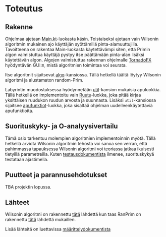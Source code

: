 # Toteutus

## Rakenne

Ohjelmaa ajetaan [Main.kt](../src/main/kotlin/Main.kt)-luokasta käsin. Toistaiseksi ajetaan vain Wilsonin algoritmin 
mukainen ajo käyttäjän syöttämillä pinta-alamuuttujilla. Tavoitteena on rakentaa Main-luokasta käytettävämpi siten, että 
Primin algon valmistuttua käyttäjä pystyy itse päättämään pinta-alan lisäksi käytettävän algon. Algojen valmistuttua
rakennan ohjelmalle [TornadoFX](https://tornadofx.io/) hyödyntävän GUI:n, mistä algoritmien toimintaa voi seurata.

Itse algoritmit sijaitsevat [algo](../src/main/kotlin/algo)-kansiossa. Tällä hetkellä täältä löytyy Wilsonin algoritmi 
ja alustamaton random-Prim.

Labyrintin muodostuksessa hyödynnetään [util](../src/main/kotlin/util)-kansion mukaisia apuluokkia. Tällä hetkellä on
implementoitu vain [Ruutu](../src/main/kotlin/util/Ruutu.kt)-luokka, joka pitää kirjaa yksittäisen ruudukon ruudun
arvosta ja suunnasta. Lisäksi `util`-kansiossa sijaitsee [apufunktiot](../src/main/kotlin/util/Apufunktiot.kt)-luokka,
joka sisältää ohjelman uudelleenkäytettäviä apufunktioita.

## Suorituskyky- ja O-analyysivertailu

Tämä osio tarkentuu molempien algoritmien implementoinnin myötä. Tällä hetkellä arviota Wilsonin algoritmin tehosta voi
sanoa sen verran, että pahimmassa tapauksessa Wilsonin algoritmi voi teoriassa jatkaa ikuisesti tietyillä parametreilla.
Kuten [testausdokumentista](./testaus.md) ilmenee, suorituskykyä testataan ajastimella.

## Puutteet ja parannusehdotukset

TBA projektin lopussa.

## Lähteet

Wilsonin algoritmi on rakennettu [tätä](https://weblog.jamisbuck.org/2011/1/20/maze-generation-wilson-s-algorithm)
lähdettä kun taas RanPrim on rakennettu [tätä](https://weblog.jamisbuck.org/2011/1/10/maze-generation-prim-s-algorithm)
lähdettä mukaillen.

Lisää lähteitä on luettavissa [määrittelydokumentista](./maarittely.md)
